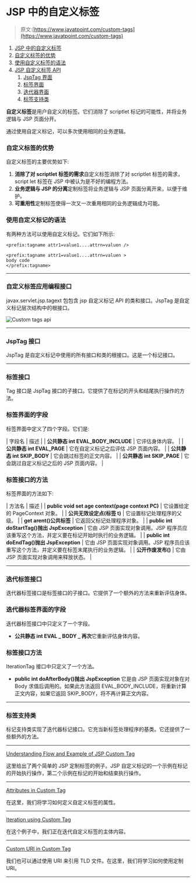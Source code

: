 # JSP 中的自定义标签

> 原文:[https://www.javatpoint.com/custom-tags](https://www.javatpoint.com/custom-tags)

1.  [JSP 中的自定义标签](#)
2.  [自定义标签的优势](#)
3.  [使用自定义标签的语法](#syn)
4.  [JSP 自定义标签 API](#api)
    1.  [JspTag 界面](#JspTag)
    2.  [标签界面](#Tag)
    3.  [迭代器界面](#IteratorTag)
    4.  [标签支持类](#TagSupport)

**自定义标签**是用户自定义的标签。它们消除了 scriptlet 标记的可能性，并将业务逻辑与 JSP 页面分开。

通过使用自定义标记，可以多次使用相同的业务逻辑。

### 自定义标签的优势

自定义标签的主要优势如下:

1.  **消除了对 scriptlet 标签的需求**自定义标签消除了对 scriptlet 标签的需求，script let 标签在 JSP 中被认为是不好的编程方法。
2.  **业务逻辑与 JSP 的分离**定制标签将业务逻辑与 JSP 页面分离开来，以便于维护。
3.  **可重用性**定制标签使得一次又一次重用相同的业务逻辑成为可能。

### 使用自定义标记的语法

有两种方法可以使用自定义标记。它们如下所示:

```
<prefix:tagname attr1=value1....attrn=valuen />

```

```
<prefix:tagname attr1=value1....attrn=valuen >
body code
</prefix:tagname>

```

* * *

### 自定义标签应用编程接口

javax.servlet.jsp.tagext 包包含 jsp 自定义标记 API 的类和接口。JspTag 是自定义标记层次结构中的根接口。

![Custom tags api](../Images/bfac00530d99f27fbf4dc791d5e2f90e.png)

* * *

### JspTag 接口

JspTag 是自定义标记中使用的所有接口和类的根接口。这是一个标记接口。

* * *

### 标签接口

Tag 接口是 JspTag 接口的子接口。它提供了在标记的开头和结尾执行操作的方法。

### 标签界面的字段

标签界面中定义了四个字段。它们是:

| 字段名 | 描述 |
| **公共静态 int EVAL_BODY_INCLUDE** | 它评估身体内容。 |
| **公共静态 int EVAL_PAGE** | 它在自定义标记之后评估 JSP 页面内容。 |
| **公共静态 int SKIP_BODY** | 它会跳过标签的正文内容。 |
| **公共静态 int SKIP_PAGE** | 它会跳过自定义标记之后的 JSP 页面内容。 |

### 标签接口的方法

标签界面的方法如下:

| 方法名 | 描述 |
| **public void set age context(page context PC)** | 它设置给定的 PageContext 对象。 |
| **公共无效设定点(标签 t)** | 它设置标记处理程序的父级。 |
| **get arent()公共标签** | 它返回父标记处理程序对象。 |
| **public int doStartTag()抛出 JspException** | 它由 JSP 页面实现对象调用。JSP 程序员应该重写这个方法，并定义要在标记开始时执行的业务逻辑。 |
| **public int doEndTag()抛出 JspException** | 它由 JSP 页面实现对象调用。JSP 程序员应该重写这个方法，并定义要在标签末尾执行的业务逻辑。 |
| **公开作废发布()** | 它由 JSP 页面实现对象调用来释放状态。 |

* * *

### 迭代标签接口

迭代器标签接口是标签接口的子接口。它提供了一个额外的方法来重新评估身体。

### 迭代器标签界面的字段

迭代器标签接口中只定义了一个字段。

*   **公共静态 int EVAL _ BODY _ 再次**它重新评估身体内容。

### 标签接口方法

IterationTag 接口中只定义了一个方法。

*   **public int doAfterBody()抛出 JspException** 它是由 JSP 页面实现对象在对 Body 求值后调用的。如果此方法返回 EVAL_BODY_INCLUDE，将重新计算正文内容，如果它返回 SKIP_BODY，将不再计算正文内容。

* * *

### 标签支持类

标记支持类实现了迭代器标记接口。它充当新标签处理程序的基类。它还提供了一些额外的方法。

* * *

[Understanding Flow and Example of JSP Custom Tag](example-of-jsp-custom-tag)

这里给出了两个简单的 JSP 定制标签的例子。JSP 自定义标记的一个示例在标记的开始执行操作，第二个示例在标记的开始和结束执行操作。

* * *

[Attributes in Custom Tag](attributes-in-jsp-custom-tag)

在这里，我们将学习如何定义自定义标签的属性。

* * *

[Iteration using Custom Tag](Iteration-using-jsp-custom-tag)

在这个例子中，我们正在迭代自定义标签的主体内容。

* * *

[Custom URI in Custom Tag](custom-uri-in-jsp-custom-tag)

我们也可以通过使用 URI 来引用 TLD 文件。在这里，我们将学习如何使用定制 URI。

* * *